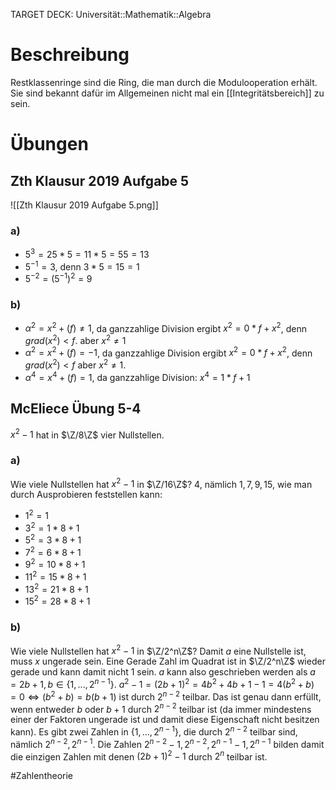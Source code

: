 TARGET DECK: Universität::Mathematik::Algebra

# Beschreibung
Restklassenringe sind die Ring, die man durch die Modulooperation erhält.
Sie sind bekannt dafür im Allgemeinen nicht mal ein [[Integritätsbereich]] zu sein.

# Übungen
## Zth Klausur 2019 Aufgabe 5
![[Zth Klausur 2019 Aufgabe 5.png]]

### a)
- $5^3 = 25*5 = 11 * 5 = 55 = 13$
- $5^{-1} = 3$, denn $3*5 = 15 = 1$
- $5^{-2} = (5^{-1})^2 = 9$

### b)
- $\alpha^2 = x^2+(f) \neq 1$, da ganzzahlige Division ergibt $x^2 = 0*f + x^2$, denn $grad(x^2) < f$. aber $x^2 \neq 1$
- $\alpha^2 = x^2+(f)=-1$, da ganzzahlige Division ergibt $x^2 = 0*f + x^2$, denn $grad(x^2)<f$ aber $x^2 \neq 1$.
- $\alpha^4 = x^4 + (f) = 1$, da ganzzahlige Division: $x^4 = 1*f + 1$

## McEliece Übung 5-4
$x^2-1$ hat in $\Z/8\Z$ vier Nullstellen.

### a)
Wie viele Nullstellen hat $x^2-1$ in $\Z/16\Z$?
$4$, nämlich $1, 7, 9, 15$, wie man durch Ausprobieren feststellen kann:
- $1^2 = 1$
- $3^2 = 1*8+1$
- $5^2 = 3*8+1$
- $7^2 = 6*8+1$
- $9^2 = 10*8 +1$
- $11^2 = 15*8+1$
- $13^2 = 21*8+1$
- $15^2 = 28*8+1$

### b)
Wie viele Nullstellen hat $x^2-1$ in $\Z/2^n\Z$?
Damit $a$ eine Nullstelle ist, muss $x$ ungerade sein. Eine Gerade Zahl im Quadrat ist in $\Z/2^n\Z$ wieder gerade und kann damit nicht $1$ sein.
$a$ kann also geschrieben werden als $a = 2b+1, b \in \{1, ..., 2^{n-1}\}$.
$a^2- 1 = (2b+1)^2 = 4b^2+4b+1 -1 = 4(b^2+b) = 0 \iff (b^2+b) = b(b+1)$ ist durch $2^{n-2}$ teilbar. Das ist genau dann erfüllt, wenn entweder $b$ oder $b+1$ durch $2^{n-2}$ teilbar ist (da immer mindestens einer der Faktoren ungerade ist und damit diese Eigenschaft nicht besitzen kann). Es gibt zwei Zahlen in $\{1, ..., 2^{n-1}\}$, die durch $2^{n-2}$ teilbar sind, nämlich $2^{n-2}, 2^{n-1}$.
Die Zahlen $2^{n-2}-1, 2^{n-2},2^{n-1}-1, 2^{n-1}$ bilden damit die einzigen Zahlen mit denen $(2b+1)^2-1$ durch $2^n$ teilbar ist.




#Zahlentheorie 


